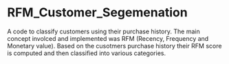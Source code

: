# RFM_Customer_Segemenation

A code to classify customers using their purchase history. The main concept involced and implemented was RFM (Recency, Frequency and Monetary value). Based on the cusotmers purchase history their RFM score is computed and then classified into various categories.

